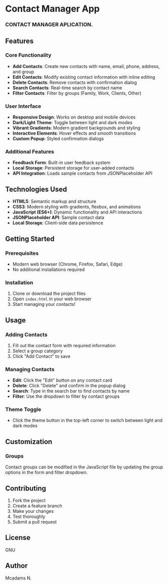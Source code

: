 # Contact Manager App
### CONTACT MANAGER APLICATION.

## Features

### Core Functionality
- **Add Contacts**: Create new contacts with name, email, phone, address, and group
- **Edit Contacts**: Modify existing contact information with inline editing
- **Delete Contacts**: Remove contacts with confirmation dialog
- **Search Contacts**: Real-time search by contact name
- **Filter Contacts**: Filter by groups (Family, Work, Clients, Other)

### User Interface
- **Responsive Design**: Works on desktop and mobile devices
- **Dark/Light Theme**: Toggle between light and dark modes
- **Vibrant Gradients**: Modern gradient backgrounds and styling
- **Interactive Elements**: Hover effects and smooth transitions
- **Custom Popup**: Styled confirmation dialogs

### Additional Features
- **Feedback Form**: Built-in user feedback system
- **Local Storage**: Persistent storage for user-added contacts
- **API Integration**: Loads sample contacts from JSONPlaceholder API

## Technologies Used

- **HTML5**: Semantic markup and structure
- **CSS3**: Modern styling with gradients, flexbox, and animations
- **JavaScript (ES6+)**: Dynamic functionality and API interactions
- **JSONPlaceholder API**: Sample contact data
- **Local Storage**: Client-side data persistence

## Getting Started

### Prerequisites
- Modern web browser (Chrome, Firefox, Safari, Edge)
- No additional installations required

### Installation
1. Clone or download the project files
2. Open `index.html` in your web browser
3. Start managing your contacts!

## Usage

### Adding Contacts
1. Fill out the contact form with required information
2. Select a group category
3. Click "Add Contact" to save

### Managing Contacts
- **Edit**: Click the "Edit" button on any contact card
- **Delete**: Click "Delete" and confirm in the popup dialog
- **Search**: Type in the search bar to find contacts by name
- **Filter**: Use the dropdown to filter by contact groups

### Theme Toggle
- Click the theme button in the top-left corner to switch between light and dark modes

## Customization

### Groups
Contact groups can be modified in the JavaScript file by updating the group options in the form and filter dropdown.

## Contributing

1. Fork the project
2. Create a feature branch
3. Make your changes
4. Test thoroughly
5. Submit a pull request

## License

GNU

## Author
Mcadams N.